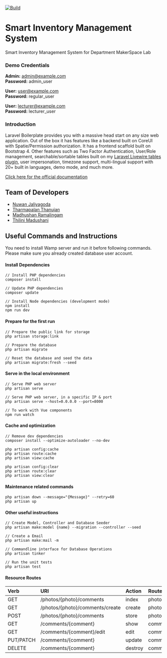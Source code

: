 [![Build](https://github.com/cepdnaclk/smart-inventory-management-system/actions/workflows/laravel.yml/badge.svg)](https://github.com/cepdnaclk/smart-inventory-management-system/actions/workflows/laravel.yml)

# Smart Inventory Management System

Smart Inventory Management System for Department MakerSpace Lab

### Demo Credentials

**Admin:** admin@example.com  
**Password:** admin_user

**User:** user@example.com  
**Password:** regular_user

**User:** lecturer@example.com  
**Password:** lecturer_user

### Introduction

Laravel Boilerplate provides you with a massive head start on any size web application. Out of the box it has features like a backend built on CoreUI with Spatie/Permission authorization. It has a frontend scaffold built on Bootstrap 4. Other features such as Two Factor Authentication, User/Role management, searchable/sortable tables built on my [Laravel Livewire tables plugin](https://github.com/rappasoft/laravel-livewire-tables), user impersonation, timezone support, multi-lingual support with 20+ built in languages, demo mode, and much more.

[Click here for the official documentation](http://laravel-boilerplate.com)

## Team of Developers
- [Nuwan Jaliyagoda](http://github.com/NuwanJ)
- [Tharmapalan Thanujan](http://github.com/thanujan96)
- [Madhushan Ramalingam](https://github.com/DrMadhushan)
- [Thilini Madushani](http://github.com/Thilini98)


## Useful Commands and Instructions

You need to install Wamp server and run it before following commands.
Please make sure you already created database user account.

#### Install Dependencies
```
// Install PHP dependencies
composer install

// Update PHP dependencies
composer update

// Install Node dependencies (development mode)
npm install
npm run dev
```

#### Prepare for the first run

```
// Prepare the public link for storage
php artisan storage:link

// Prepare the database
php artisan migrate

// Reset the database and seed the data
php artisan migrate:fresh --seed

```

#### Serve in the local environment

```
// Serve PHP web server
php artisan serve

// Serve PHP web server, in a specific IP & port
php artisan serve --host=0.0.0.0 --port=8000

// To work with Vue components
npm run watch
```

#### Cache and optimization
```
// Remove dev dependencies
composer install --optimize-autoloader --no-dev

php artisan config:cache
php artisan route:cache
php artisan view:cache

php artisan config:clear
php artisan route:clear
php artisan view:clear
```

#### Maintenance related commands  
```
php artisan down --message="{Message}" --retry=60
php artisan up
```

#### Other useful instructions

```
// Create Model, Controller and Database Seeder
php artisan make:model {name} --migration --controller --seed

// Create a Email
php artisan make:mail -m

// Commandline interface for Database Operations
php artisan tinker

// Run the unit tests
php artisan test

```

#### Resource Routes

|Verb	|URI	|Action	|Route Name |
|:------|:------|:------|:----------|
|GET	|/photos/{photo}/comments	|index	|photos.comments.index|
|GET	|/photos/{photo}/comments/create	|create	|photos.comments.create
|POST	|/photos/{photo}/comments	|store	|photos.comments.store
|GET	|/comments/{comment}	|show	|comments.show
|GET	|/comments/{comment}/edit	|edit	|comments.edit
|PUT/PATCH	|/comments/{comment}	|update	|comments.update
|DELETE	|/comments/{comment}	|destroy	|comments.destroy
